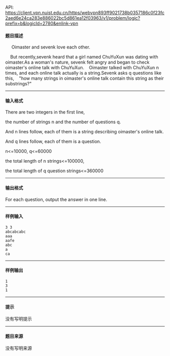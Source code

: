 API: https://client.vpn.nuist.edu.cn/https/webvpn893ff9021738b0357186c0f23fc2aed6e24ca283e886022bc5d861ea12f03963/v1/problem/logic?prefix=b&logicId=2780&enlink-vpn

#### 题目描述

     Oimaster and sevenk love each other.  

    But recently,sevenk heard that a girl named ChuYuXun was dating with oimaster.As a woman's nature, sevenk felt angry and began to check oimaster's online talk with ChuYuXun.    Oimaster talked with ChuYuXun n times, and each online talk actually is a string.Sevenk asks q questions like this,    "how many strings in oimaster's online talk contain this string as their substrings?"

  

---

#### 输入格式

  

There are two integers in the first line,

the number of strings n and the number of questions q.

And n lines follow, each of them is a string describing oimaster's online talk.

And q lines follow, each of them is a question.

n<=10000, q<=60000 

the total length of n strings<=100000, 

the total length of q question strings<=360000

  

---

#### 输出格式

For each question, output the answer in one line.

---

#### 样例输入
```
3 3
abcabcabc
aaa
aafe
abc
a
ca

```

---

#### 样例输出
```
1
3
1
```

---

#### 提示

没有写明提示

---

#### 题目来源

没有写明来源